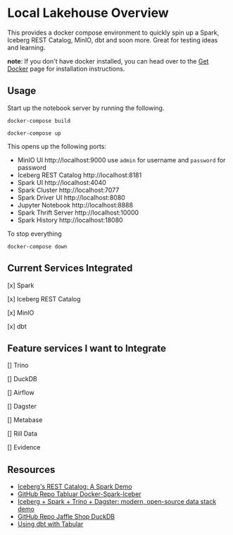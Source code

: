 <!--
 Licensed to the Apache Software Foundation (ASF) under one
 or more contributor license agreements.  See the NOTICE file
 distributed with this work for additional information
 regarding copyright ownership.  The ASF licenses this file
 to you under the Apache License, Version 2.0 (the
 "License"); you may not use this file except in compliance
 with the License.  You may obtain a copy of the License at

   http://www.apache.org/licenses/LICENSE-2.0

 Unless required by applicable law or agreed to in writing,
 software distributed under the License is distributed on an
 "AS IS" BASIS, WITHOUT WARRANTIES OR CONDITIONS OF ANY
 KIND, either express or implied.  See the License for the
 specific language governing permissions and limitations
 under the License.
-->
# **Local Lakehouse Overview**
This provides a docker compose environment to quickly spin up a Spark, Iceberg REST Catalog, MinIO, dbt and soon more. Great for testing ideas and learning.

**note**: If you don't have docker installed, you can head over to the [Get Docker](https://docs.docker.com/get-docker/)
page for installation instructions.

## **Usage**
Start up the notebook server by running the following.
```
docker-compose build
```
```
docker-compose up
```

This opens up the following ports:
- MinIO UI http://localhost:9000 use `admin` for username and `password` for password
- Iceberg REST Catalog http://localhost:8181
- Spark UI http://localhost:4040
- Spark Cluster http://localhost:7077
- Spark Driver UI http://localhost:8080
- Jupyter Notebook http://localhost:8888
- Spark Thrift Server http://localhost:10000
- Spark History http://localhost:18080

To stop everything
```
docker-compose down
```

## **Current Services Integrated**
[x] Spark

[x] Iceberg REST Catalog

[x] MinIO

[x] dbt

## **Feature services I want to Integrate**
[] Trino

[] DuckDB

[] Airflow

[] Dagster

[] Metabase

[] Rill Data

[] Evidence

## **Resources**
- [Iceberg's REST Catalog: A Spark Demo](https://tabular.io/blog/rest-catalog-docker/)
- [GitHub Repo Tabluar Docker-Spark-Iceber](https://github.com/tabular-io/docker-spark-iceberg)
- [Iceberg + Spark + Trino + Dagster: modern, open-source data stack demo](https://blog.devgenius.io/modern-data-stack-demo-5d75dcdfba50)
- [GitHub Repo Jaffle Shop DuckDB](https://github.com/dbt-labs/jaffle_shop_duckdb)
- [Using dbt with Tabular](https://tabular.io/blog/dbt/)